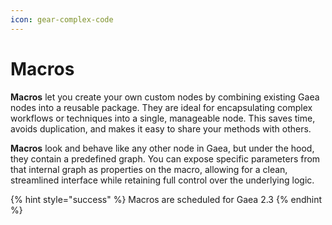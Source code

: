 ```yaml
---
icon: gear-complex-code
---
```


# Macros

**Macros** let you create your own custom nodes by combining existing Gaea nodes into a reusable package. They are ideal for encapsulating complex workflows or techniques into a single, manageable node. This saves time, avoids duplication, and makes it easy to share your methods with others.

**Macros** look and behave like any other node in Gaea, but under the hood, they contain a predefined graph. You can expose specific parameters from that internal graph as properties on the macro, allowing for a clean, streamlined interface while retaining full control over the underlying logic.

{% hint style="success" %}
Macros are scheduled for Gaea 2.3
{% endhint %}
